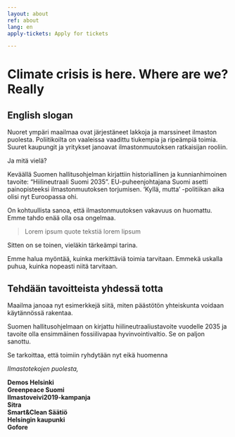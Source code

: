 ```yaml
---
layout: about
ref: about
lang: en
apply-tickets: Apply for tickets

---
```


# Climate crisis is here. Where are we? Really

## English slogan

Nuoret ympäri maailmaa ovat järjestäneet lakkoja ja marssineet ilmaston puolesta. Poliitikoilta on vaaleissa vaadittu tiukempia ja ripeämpiä toimia. Suuret kaupungit ja yritykset janoavat ilmastonmuutoksen ratkaisijan rooliin. 

Ja mitä vielä? 

Keväällä Suomen hallitusohjelman kirjattiin historiallinen ja kunnianhimoinen tavoite: “Hiilineutraali Suomi 2035”. EU-puheenjohtajana Suomi asetti painopisteeksi ilmastonmuutoksen torjumisen. ‘Kyllä, mutta’ -politiikan aika olisi nyt Euroopassa ohi.

On kohtuullista sanoa, että ilmastonmuutoksen vakavuus on huomattu. Emme tahdo enää olla osa ongelmaa.

>Lorem ipsum quote tekstiä lorem lipsum

Sitten on se toinen, vieläkin tärkeämpi tarina.

Emme halua myöntää, kuinka merkittäviä toimia tarvitaan. Emmekä uskalla puhua, kuinka nopeasti niitä tarvitaan. 

## Tehdään tavoitteista yhdessä totta

Maailma janoaa nyt esimerkkejä siitä, miten päästötön yhteiskunta voidaan käytännössä rakentaa. 

Suomen hallitusohjelmaan on kirjattu hiilineutraaliustavoite vuodelle 2035 ja tavoite olla ensimmäinen fossiilivapaa hyvinvointivaltio. Se on paljon sanottu. 

Se tarkoittaa, että toimiin ryhdytään nyt eikä huomenna

*Ilmastotekojen puolesta,*

**Demos Helsinki**  
**Greenpeace Suomi**  
**Ilmastoveivi2019-kampanja**  
**Sitra**  
**Smart&Clean Säätiö**  
**Helsingin kaupunki**  
**Gofore**  